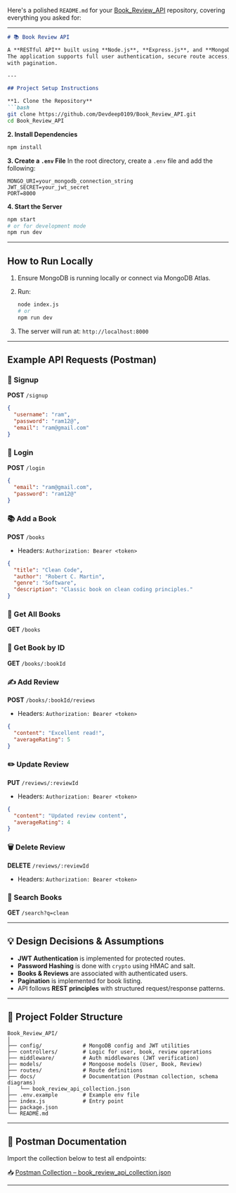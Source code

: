 Here's a polished `README.md` for your [Book\_Review\_API](https://github.com/Devdeep0109/Book_Review_API) repository, covering everything you asked for:

---

````markdown
# 📚 Book Review API

A **RESTful API** built using **Node.js**, **Express.js**, and **MongoDB**, designed for managing books and user-submitted reviews.
The application supports full user authentication, secure route access, and cleanly organizes data retrieval 
with pagination.

---

## Project Setup Instructions

**1. Clone the Repository**
```bash
git clone https://github.com/Devdeep0109/Book_Review_API.git
cd Book_Review_API
````

**2. Install Dependencies**

```bash
npm install
```

**3. Create a `.env` File**
In the root directory, create a `.env` file and add the following:

```env
MONGO_URI=your_mongodb_connection_string
JWT_SECRET=your_jwt_secret
PORT=8000
```

**4. Start the Server**

```bash
npm start
# or for development mode
npm run dev
```

---

## How to Run Locally

1. Ensure MongoDB is running locally or connect via MongoDB Atlas.
2. Run:

   ```bash
   node index.js
   # or
   npm run dev
   ```
3. The server will run at: `http://localhost:8000`

---

## Example API Requests (Postman)

### 🔐 Signup

**POST** `/signup`

```json
{
  "username": "ram",
  "password": "ram12@",
  "email": "ram@gmail.com"
}
```

### 🔐 Login

**POST** `/login`

```json
{
  "email": "ram@gmail.com",
  "password": "ram12@"
}
```

### 📚 Add a Book

**POST** `/books`

* Headers: `Authorization: Bearer <token>`

```json
{
  "title": "Clean Code",
  "author": "Robert C. Martin",
  "genre": "Software",
  "description": "Classic book on clean coding principles."
}
```

### 📖 Get All Books

**GET** `/books`

### 📖 Get Book by ID

**GET** `/books/:bookId`

### ✍️ Add Review

**POST** `/books/:bookId/reviews`

* Headers: `Authorization: Bearer <token>`

```json
{
  "content": "Excellent read!",
  "averageRating": 5
}
```

### ✏️ Update Review

**PUT** `/reviews/:reviewId`

* Headers: `Authorization: Bearer <token>`

```json
{
  "content": "Updated review content",
  "averageRating": 4
}
```

### 🗑️ Delete Review

**DELETE** `/reviews/:reviewId`

* Headers: `Authorization: Bearer <token>`

### 🔎 Search Books

**GET** `/search?q=clean`

---

## 💡 Design Decisions & Assumptions

* **JWT Authentication** is implemented for protected routes.
* **Password Hashing** is done with `crypto` using HMAC and salt.
* **Books & Reviews** are associated with authenticated users.
* **Pagination** is implemented for book listing.
* API follows **REST principles** with structured request/response patterns.

---

## 📁 Project Folder Structure

```
Book_Review_API/
│
├── config/             # MongoDB config and JWT utilities
├── controllers/        # Logic for user, book, review operations
├── middleware/         # Auth middlewares (JWT verification)
├── models/             # Mongoose models (User, Book, Review)
├── routes/             # Route definitions
├── docs/               # Documentation (Postman collection, schema diagrams)
│   └── book_review_api_collection.json
├── .env.example        # Example env file
├── index.js            # Entry point
├── package.json
└── README.md
```

---

## 📎 Postman Documentation

Import the collection below to test all endpoints:

📥 [Postman Collection – book\_review\_api\_collection.json](docs/book_review_api_collection.json)

---



